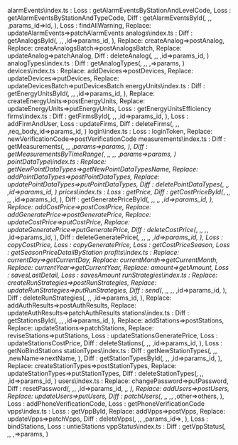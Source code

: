 alarmEvents\index.ts                    : Loss   : getAlarmEventsByStationAndLevelCode, Loss   : getAlarmEventsByStationAndTypeCode, Diff   : getAlarmEventsById(_, ,_, ,params_id=>id, ), Loss   : findAllWarning, Replace: updateAlarmEvents=>patchAlarmEvents
analogs\index.ts                        : Diff   : getAnalogsById(_, ,_, ,id=>params_id, ), Replace: createAnalog=>postAnalog, Replace: createAnalogsBatch=>postAnalogsBatch, Replace: updateAnalog=>patchAnalog, Diff   : deleteAnalog(_, ,_, ,id=>params_id, )
analogTypes\index.ts                    : Diff   : getAnalogTypes(_, ,_, ,=>params, )
devices\index.ts                        : Replace: addDevices=>postDevices, Replace: updateDevices=>putDevices, Replace: updateDevicesBatch=>putDevicesBatch
energyUnits\index.ts                    : Diff   : getEnergyUnitsById(_, ,_, ,id=>params_id, ), Replace: createEnergyUnits=>postEnergyUnits, Replace: updateEnergyUnits=>putEnergyUnits, Loss   : getEnergyUnitsEfficiency
firms\index.ts                          : Diff   : getFirmsById(_, ,_, ,id=>params_id, ), Loss   : addFirmAndUser, Loss   : updateFirms, Diff   : deleteFirms(_, ,_, ,req_body_id=>params_id, )
login\index.ts                          : Loss   : loginToken, Replace: newVerificationCode=>postVerificationCode
measurements\index.ts                   : Diff   : getMeasurements(_, ,_, ,_params=>params, ), Diff   : getMeasurementsByTimeRange(_, ,_, ,_, ,_params=>params, )
pointDataType\index.ts                  : Replace: getNewPointDataTypes=>getNewPointDataTypesName, Replace: addPointDataTypes=>postPointDataTypes, Replace: updatePointDataTypes=>putPointDataTypes, Diff   : deletePointDataTypes(_, ,_, ,id=>params_id, )
prices\index.ts                         : Loss   : getPrice, Diff   : getCostPriceById(_, ,_, ,_, ,id=>params_id, ), Diff   : getGeneratePriceById(_, ,_, ,_, ,id=>params_id, ), Replace: addCostPrice=>postCostPrice, Replace: addGeneratePrice=>postGeneratePrice, Replace: updateCostPrice=>putCostPrice, Replace: updateGeneratePrice=>putGeneratePrice, Diff   : deleteCostPrice(_, ,_, ,_, ,id=>params_id, ), Diff   : deleteGeneratePrice(_, ,_, ,_, ,id=>params_id, ), Loss   : copyCostPrice, Loss   : copyGeneratePrice, Loss   : getCostPriceSeason, Loss   : getSeasonPriceDetailByStation
profits\index.ts                        : Replace: currentDay=>getCurrentDay, Replace: currentMonth=>getCurrentMonth, Replace: currentYear=>getCurrentYear, Replace: amount=>getAmount, Loss   : savesLastDetail, Loss   : savesAmount
runStrategies\index.ts                  : Replace: createRunStrategies=>postRunStrategies, Replace: updateRunStrategies=>putRunStrategies, Diff   : send(_, ,_, ,_, ,id=>params_id, ), Diff   : deleteRunStrategies(_, ,_, ,id=>params_id, ), Replace: addAuthResults=>postAuthResults, Replace: updateAuthResults=>patchAuthResults
stations\index.ts                       : Diff   : getStationsById(_, ,_, ,id=>params_id, ), Replace: addStations=>postStations, Replace: updateStations=>patchStations, Replace: reviseStations=>putStations, Loss   : updateStationsGeneratePrice, Loss   : updateStationsCostPrice, Diff   : deleteStations(_, ,_, ,id=>params_id, ), Loss   : getNoBindStations
stationTypes\index.ts                   : Diff   : getNewStationTypes(_, ,_, ,newName=>nextName, ), Diff   : getStationTypesById(_, ,_, ,id=>params_id, ), Replace: createStationTypes=>postStationTypes, Replace: updateStationTypes=>putStationTypes, Diff   : deleteStationTypes(_, ,_, ,id=>params_id, )
users\index.ts                          : Replace: changePassword=>putPassword, Diff   : resetPassword(_, ,_, ,id=>params_id, ,_, ), Replace: addUsers=>postUsers, Replace: updateUsers=>putUsers, Diff   : patchUsers(_, ,_, ,_, ,other=>others, ), Loss   : addPhoneVerificationCode, Loss   : getPhoneVerificationCode
vpps\index.ts                           : Loss   : getVppById, Replace: addVpps=>postVpps, Replace: updateVpps=>patchVpps, Diff   : deleteVpps(_, ,_, ,params_id=>, ), Loss   : bindStations, Loss   : untieStations
vppStatus\index.ts                      : Diff   : getVppStatus(_, ,_, ,=>params, )
